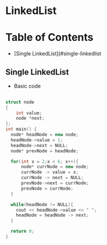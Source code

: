 
# LinkedList

Table of Contents
================= 

- [Single LinkedList](#single-linkedlist

   
## Single LinkedList

- Basic code
```cpp
  
struct node
{
    int value;
    node *next;
};
int main() {
  node* headNode = new node;
  headNode->value = 1;
  headNode->next = NULL;
  node* prevNode = headNode;

  for(int x = 2;x < 6; x++){
      node* currNode = new node;
      currNode -> value = x;
      currNode -> next = NULL;
      prevNode->next = currNode;
      prevNode = currNode;
  }

  while(headNode != NULL){
    cout << headNode->value << " ";
    headNode = headNode -> next;
  }

  return 0;
}

  ```



  
